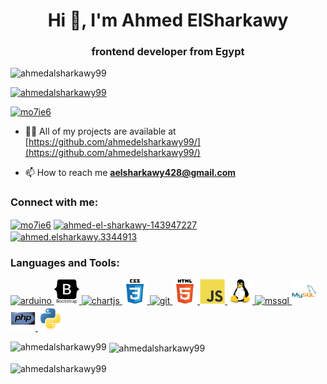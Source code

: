 <h1 align="center">Hi 👋, I'm Ahmed ElSharkawy</h1>
<h3 align="center">frontend developer from Egypt</h3>

<p align="left"> <img src="https://komarev.com/ghpvc/?username=ahmedalsharkawy99&label=Profile%20views&color=0e75b6&style=flat" alt="ahmedalsharkawy99" /> </p>

<p align="left"> <a href="https://github.com/ryo-ma/github-profile-trophy"><img src="https://github-profile-trophy.vercel.app/?username=ahmedalsharkawy99" alt="ahmedalsharkawy99" /></a> </p>

<p align="left"> <a href="https://twitter.com/mo7ie6" target="blank"><img src="https://img.shields.io/twitter/follow/mo7ie6?logo=twitter&style=for-the-badge" alt="mo7ie6" /></a> </p>

- 👨‍💻 All of my projects are available at [https://github.com/ahmedelsharkawy99/](https://github.com/ahmedelsharkawy99/)

- 📫 How to reach me **aelsharkawy428@gmail.com**

<h3 align="left">Connect with me:</h3>
<p align="left">
<a href="https://twitter.com/mo7ie6" target="blank"><img align="center" src="https://raw.githubusercontent.com/rahuldkjain/github-profile-readme-generator/master/src/images/icons/Social/twitter.svg" alt="mo7ie6" height="30" width="40" /></a>
<a href="https://linkedin.com/in/ahmed-el-sharkawy-143947227" target="blank"><img align="center" src="https://raw.githubusercontent.com/rahuldkjain/github-profile-readme-generator/master/src/images/icons/Social/linked-in-alt.svg" alt="ahmed-el-sharkawy-143947227" height="30" width="40" /></a>
<a href="https://fb.com/ahmed.elsharkawy.3344913" target="blank"><img align="center" src="https://raw.githubusercontent.com/rahuldkjain/github-profile-readme-generator/master/src/images/icons/Social/facebook.svg" alt="ahmed.elsharkawy.3344913" height="30" width="40" /></a>
</p>

<h3 align="left">Languages and Tools:</h3>
<p align="left"> <a href="https://www.arduino.cc/" target="_blank" rel="noreferrer"> <img src="https://cdn.worldvectorlogo.com/logos/arduino-1.svg" alt="arduino" width="40" height="40"/> </a> <a href="https://getbootstrap.com" target="_blank" rel="noreferrer"> <img src="https://raw.githubusercontent.com/devicons/devicon/master/icons/bootstrap/bootstrap-plain-wordmark.svg" alt="bootstrap" width="40" height="40"/> </a> <a href="https://www.chartjs.org" target="_blank" rel="noreferrer"> <img src="https://www.chartjs.org/media/logo-title.svg" alt="chartjs" width="40" height="40"/> </a> <a href="https://www.w3schools.com/css/" target="_blank" rel="noreferrer"> <img src="https://raw.githubusercontent.com/devicons/devicon/master/icons/css3/css3-original-wordmark.svg" alt="css3" width="40" height="40"/> </a> <a href="https://git-scm.com/" target="_blank" rel="noreferrer"> <img src="https://www.vectorlogo.zone/logos/git-scm/git-scm-icon.svg" alt="git" width="40" height="40"/> </a> <a href="https://www.w3.org/html/" target="_blank" rel="noreferrer"> <img src="https://raw.githubusercontent.com/devicons/devicon/master/icons/html5/html5-original-wordmark.svg" alt="html5" width="40" height="40"/> </a> <a href="https://developer.mozilla.org/en-US/docs/Web/JavaScript" target="_blank" rel="noreferrer"> <img src="https://raw.githubusercontent.com/devicons/devicon/master/icons/javascript/javascript-original.svg" alt="javascript" width="40" height="40"/> </a> <a href="https://www.linux.org/" target="_blank" rel="noreferrer"> <img src="https://raw.githubusercontent.com/devicons/devicon/master/icons/linux/linux-original.svg" alt="linux" width="40" height="40"/> </a> <a href="https://www.microsoft.com/en-us/sql-server" target="_blank" rel="noreferrer"> <img src="https://www.svgrepo.com/show/303229/microsoft-sql-server-logo.svg" alt="mssql" width="40" height="40"/> </a> <a href="https://www.mysql.com/" target="_blank" rel="noreferrer"> <img src="https://raw.githubusercontent.com/devicons/devicon/master/icons/mysql/mysql-original-wordmark.svg" alt="mysql" width="40" height="40"/> </a> <a href="https://www.php.net" target="_blank" rel="noreferrer"> <img src="https://raw.githubusercontent.com/devicons/devicon/master/icons/php/php-original.svg" alt="php" width="40" height="40"/> </a> <a href="https://www.python.org" target="_blank" rel="noreferrer"> <img src="https://raw.githubusercontent.com/devicons/devicon/master/icons/python/python-original.svg" alt="python" width="40" height="40"/> </a> </p>

<p><img align="left" src="https://github-readme-stats.vercel.app/api/top-langs?username=ahmedalsharkawy99&show_icons=true&locale=en&layout=compact" alt="ahmedalsharkawy99" /></p>

<p>&nbsp;<img align="center" src="https://github-readme-stats.vercel.app/api?username=ahmedalsharkawy99&show_icons=true&locale=en" alt="ahmedalsharkawy99" /></p>

<p><img align="center" src="https://github-readme-streak-stats.herokuapp.com/?user=ahmedalsharkawy99&" alt="ahmedalsharkawy99" /></p>

